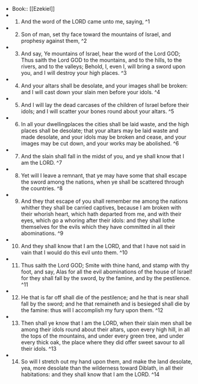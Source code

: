 - Book:: [[Ezekiel]]
- 1. And the word of the LORD came unto me, saying, ^1
- 2. Son of man, set thy face toward the mountains of Israel, and prophesy against them, ^2
- 3. And say, Ye mountains of Israel, hear the word of the Lord GOD; Thus saith the Lord GOD to the mountains, and to the hills, to the rivers, and to the valleys; Behold, I, even I, will bring a sword upon you, and I will destroy your high places. ^3
- 4. And your altars shall be desolate, and your images shall be broken: and I will cast down your slain men before your idols. ^4
- 5. And I will lay the dead carcases of the children of Israel before their idols; and I will scatter your bones round about your altars. ^5
- 6. In all your dwellingplaces the cities shall be laid waste, and the high places shall be desolate; that your altars may be laid waste and made desolate, and your idols may be broken and cease, and your images may be cut down, and your works may be abolished. ^6
- 7. And the slain shall fall in the midst of you, and ye shall know that I am the LORD. ^7
- 8. Yet will I leave a remnant, that ye may have some that shall escape the sword among the nations, when ye shall be scattered through the countries. ^8
- 9. And they that escape of you shall remember me among the nations whither they shall be carried captives, because I am broken with their whorish heart, which hath departed from me, and with their eyes, which go a whoring after their idols: and they shall lothe themselves for the evils which they have committed in all their abominations. ^9
- 10. And they shall know that I am the LORD, and that I have not said in vain that I would do this evil unto them. ^10
- 11. Thus saith the Lord GOD; Smite with thine hand, and stamp with thy foot, and say, Alas for all the evil abominations of the house of Israel! for they shall fall by the sword, by the famine, and by the pestilence. ^11
- 12. He that is far off shall die of the pestilence; and he that is near shall fall by the sword; and he that remaineth and is besieged shall die by the famine: thus will I accomplish my fury upon them. ^12
- 13. Then shall ye know that I am the LORD, when their slain men shall be among their idols round about their altars, upon every high hill, in all the tops of the mountains, and under every green tree, and under every thick oak, the place where they did offer sweet savour to all their idols. ^13
- 14. So will I stretch out my hand upon them, and make the land desolate, yea, more desolate than the wilderness toward Diblath, in all their habitations: and they shall know that I am the LORD. ^14
